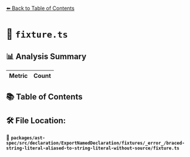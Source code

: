 [⬅️ Back to Table of Contents](../../../../../../../../index.md)

# 📄 `fixture.ts`

## 📊 Analysis Summary

| Metric | Count |
|--------|-------|

## 📚 Table of Contents


## 🛠️ File Location:
📂 **`packages/ast-spec/src/declaration/ExportNamedDeclaration/fixtures/_error_/braced-string-literal-aliased-to-string-literal-without-source/fixture.ts`**